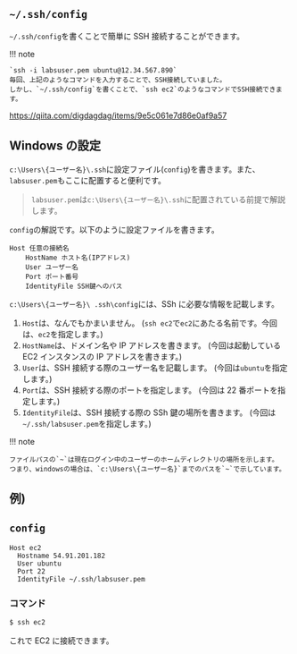 ## `~/.ssh/config`

`~/.ssh/config`を書くことで簡単に SSH 接続することができます。

!!! note

    `ssh -i labsuser.pem ubuntu@12.34.567.890`
    毎回、上記のようなコマンドを入力することで、SSH接続していました。
    しかし、`~/.ssh/config`を書くことで、`ssh ec2`のようなコマンドでSSH接続できます。

https://qiita.com/digdagdag/items/9e5c061e7d86e0af9a57

## Windows の設定

`c:\Users\{ユーザー名}\.ssh`に設定ファイル(`config`)を書きます。また、`labsuser.pem`もここに配置すると便利です。

> `labsuser.pem`は`c:\Users\{ユーザー名}\.ssh`に配置されている前提で解説します。

`config`の解説です。以下のように設定ファイルを書きます。

```config title="c:\Users\ {ユーザー名}\ .ssh\config"
Host 任意の接続名
    HostName ホスト名(IPアドレス)
    User ユーザー名
    Port ポート番号
    IdentityFile SSH鍵へのパス
```

`c:\Users\{ユーザー名}\ .ssh\config`には、SSh に必要な情報を記載します。

1. `Host`は、なんでもかまいません。
   (`ssh ec2`で`ec2`にあたる名前です。今回は、`ec2`を指定します。)
2. `HostName`は、ドメイン名や IP アドレスを書きます。
   (今回は起動している EC2 インスタンスの IP アドレスを書きます。)
3. `User`は、SSH 接続する際のユーザー名を記載します。
   (今回は`ubuntu`を指定します。)
4. `Port`は、SSH 接続する際のポートを指定します。
   (今回は 22 番ポートを指定します。)
5. `IdentityFile`は、SSH 接続する際の SSh 鍵の場所を書きます。
   (今回は`~/.ssh/labsuser.pem`を指定します。)

!!! note

    ファイルパスの`~`は現在ログイン中のユーザーのホームディレクトリの場所を示します。
    つまり、windowsの場合は、`c:\Users\{ユーザー名}`までのパスを`~`で示しています。

## 例)

## `config`

```config
Host ec2
  Hostname 54.91.201.182
  User ubuntu
  Port 22
  IdentityFile ~/.ssh/labsuser.pem
```

### コマンド

```sh
$ ssh ec2
```

これで EC2 に接続できます。
